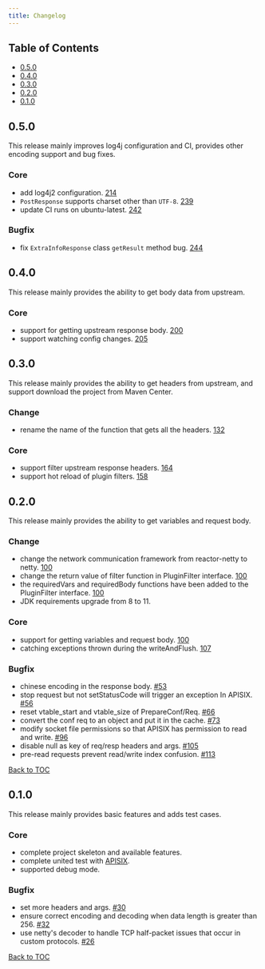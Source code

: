 ```yaml
---
title: Changelog
---
```


<!--
#
# Licensed to the Apache Software Foundation (ASF) under one or more
# contributor license agreements.  See the NOTICE file distributed with
# this work for additional information regarding copyright ownership.
# The ASF licenses this file to You under the Apache License, Version 2.0
# (the "License"); you may not use this file except in compliance with
# the License.  You may obtain a copy of the License at
#
#     http://www.apache.org/licenses/LICENSE-2.0
#
# Unless required by applicable law or agreed to in writing, software
# distributed under the License is distributed on an "AS IS" BASIS,
# WITHOUT WARRANTIES OR CONDITIONS OF ANY KIND, either express or implied.
# See the License for the specific language governing permissions and
# limitations under the License.
#
-->

## Table of Contents

- [0.5.0](#032)
- [0.4.0](#046)
- [0.3.0](#055)
- [0.2.0](#068)
- [0.1.0](#096)

## 0.5.0

This release mainly improves log4j configuration and CI, provides other encoding support and bug fixes.

### Core

- add log4j2 configuration. [214](https://github.com/apache/apisix-java-plugin-runner/pull/214)
- `PostResponse` supports charset other than `UTF-8`. [239](https://github.com/apache/apisix-java-plugin-runner/pull/239)
- update CI runs on ubuntu-latest. [242](https://github.com/apache/apisix-java-plugin-runner/pull/242)

### Bugfix

- fix `ExtraInfoResponse` class `getResult` method bug. [244](https://github.com/apache/apisix-java-plugin-runner/pull/244)

## 0.4.0

This release mainly provides the ability to get body data from upstream.

### Core

- support for getting upstream response body. [200](https://github.com/apache/apisix-java-plugin-runner/pull/200)
- support watching config changes. [205](https://github.com/apache/apisix-java-plugin-runner/pull/208)

## 0.3.0

This release mainly provides the ability to get headers from upstream, and support download the project from Maven Center.

### Change

- rename the name of the function that gets all the headers. [132](https://github.com/apache/apisix-java-plugin-runner/pull/132)

### Core

- support filter upstream response headers. [164](https://github.com/apache/apisix-java-plugin-runner/pull/164)
- support hot reload of plugin filters. [158](https://github.com/apache/apisix-java-plugin-runner/pull/158)

## 0.2.0

This release mainly provides the ability to get variables and request body.

### Change

- change the network communication framework from reactor-netty to netty. [100](https://github.com/apache/apisix-java-plugin-runner/pull/100)
- change the return value of filter function in PluginFilter interface. [100](https://github.com/apache/apisix-java-plugin-runner/pull/100)
- the requiredVars and requiredBody functions have been added to the PluginFilter interface. [100](https://github.com/apache/apisix-java-plugin-runner/pull/100)
- JDK requirements upgrade from 8 to 11.

### Core

- support for getting variables and request body. [100](https://github.com/apache/apisix-java-plugin-runner/pull/100)
- catching exceptions thrown during the writeAndFlush. [107](https://github.com/apache/apisix-java-plugin-runner/pull/107)

### Bugfix

- chinese encoding in the response body. [#53](https://github.com/apache/apisix-java-plugin-runner/pull/53)
- stop request but not setStatusCode will trigger an exception In APISIX. [#56](https://github.com/apache/apisix-java-plugin-runner/pull/56)
- reset vtable_start and vtable_size of PrepareConf/Req. [#66](https://github.com/apache/apisix-java-plugin-runner/pull/66)
- convert the conf req to an object and put it in the cache. [#73](https://github.com/apache/apisix-java-plugin-runner/pull/73)
- modify socket file permissions so that APISIX has permission to read and write. [#96](https://github.com/apache/apisix-java-plugin-runner/pull/96)
- disable null as key of req/resp headers and args. [#105](https://github.com/apache/apisix-java-plugin-runner/pull/105)
- pre-read requests prevent read/write index confusion. [#113](https://github.com/apache/apisix-java-plugin-runner/pull/113)

[Back to TOC](#table-of-contents)

## 0.1.0

This release mainly provides basic features and adds test cases.

### Core

- complete project skeleton and available features.
- complete united test with [APISIX](https://github.com/apache/apisix).
- supported debug mode.

### Bugfix

- set more headers and args. [#30](https://github.com/apache/apisix-java-plugin-runner/pull/30)
- ensure correct encoding and decoding when data length is greater than 256. [#32](https://github.com/apache/apisix-java-plugin-runner/pull/32)
- use netty's decoder to handle TCP half-packet issues that occur in custom protocols. [#26](https://github.com/apache/apisix-java-plugin-runner/pull/26)

[Back to TOC](#table-of-contents)
